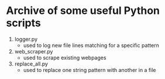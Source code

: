 # Archive of some useful Python scripts 

1. logger.py
    - used to log new file lines matching for a specific pattern  
2. web_scraper.py
    - used to scrape existing webpages
3. replace_all.py
    - used to replace one string pattern with another in a file
